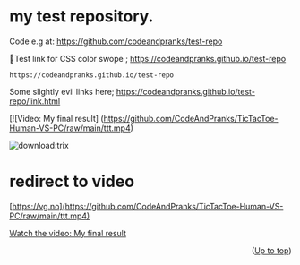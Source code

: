 # my test repository.<a id="up"></a>
Code e.g at:
https://github.com/codeandpranks/test-repo 
 
 🔗Test link for CSS color swope ;
https://codeandpranks.github.io/test-repo 
```
https://codeandpranks.github.io/test-repo
```
Some slightly evil links here;
https://codeandpranks.github.io/test-repo/link.html

[![Video: My final result]
(https://github.com/CodeAndPranks/TicTacToe-Human-VS-PC/raw/main/ttt.mp4)

![download:trix](https://github.com/CodeAndPranks/test-repo/blob/main/PXL_20250203_231900952.jpg)

#  redirect to video 
[https://vg.no](https://github.com/CodeAndPranks/TicTacToe-Human-VS-PC/raw/main/ttt.mp4)

<a href="https://github.com/CodeAndPranks/TicTacToe-Human-VS-PC/raw/main/ttt.mp4" target="_blank">Watch the video: My final result</a>


<p align="right">(<a href="#up">Up to top</a>)</p>
